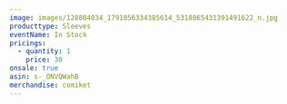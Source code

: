 ```yaml
---
image: images/128804034_1791056334385614_5318865431391491622_n.jpg
producttype: Sleeves
eventName: In Stock
pricings:
  - quantity: 1
    price: 30
onsale: true
asin: s-_ONVQWahB
merchandise: comiket
---
```

